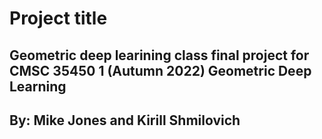 # Project title

## Geometric deep learining class final project for CMSC 35450 1 (Autumn 2022) Geometric Deep Learning

## By: Mike Jones and Kirill Shmilovich
